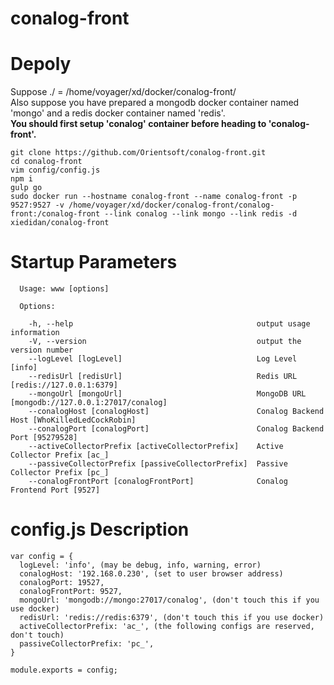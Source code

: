 # conalog-front   
# Depoly  
Suppose ./ = /home/voyager/xd/docker/conalog-front/  
Also suppose you have prepared a mongodb docker container named 'mongo' and a redis docker container named 'redis'.  
**You should first setup 'conalog' container before heading to 'conalog-front'.**  
```  
git clone https://github.com/Orientsoft/conalog-front.git  
cd conalog-front  
vim config/config.js
npm i  
gulp go  
sudo docker run --hostname conalog-front --name conalog-front -p 9527:9527 -v /home/voyager/xd/docker/conalog-front/conalog-front:/conalog-front --link conalog --link mongo --link redis -d xiedidan/conalog-front  
```  
# Startup Parameters  
```
  Usage: www [options]

  Options:

    -h, --help                                         output usage information
    -V, --version                                      output the version number
    --logLevel [logLevel]                              Log Level [info]
    --redisUrl [redisUrl]                              Redis URL [redis://127.0.0.1:6379]
    --mongoUrl [mongoUrl]                              MongoDB URL [mongodb://127.0.0.1:27017/conalog]
    --conalogHost [conalogHost]                        Conalog Backend Host [WhoKilledLedCockRobin]
    --conalogPort [conalogPort]                        Conalog Backend Port [95279528]
    --activeCollectorPrefix [activeCollectorPrefix]    Active Collector Prefix [ac_]
    --passiveCollectorPrefix [passiveCollectorPrefix]  Passive Collector Prefix [pc_]
    --conalogFrontPort [conalogFrontPort]              Conalog Frontend Port [9527]
```  
# config.js Description
```  
var config = {
  logLevel: 'info', (may be debug, info, warning, error)
  conalogHost: '192.168.0.230', (set to user browser address)
  conalogPort: 19527,
  conalogFrontPort: 9527,
  mongoUrl: 'mongodb://mongo:27017/conalog', (don't touch this if you use docker)
  redisUrl: 'redis://redis:6379', (don't touch this if you use docker)
  activeCollectorPrefix: 'ac_', (the following configs are reserved, don't touch)
  passiveCollectorPrefix: 'pc_',
}

module.exports = config;
```  
